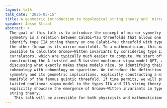 ```yaml
---
layout: talk
talk_date: '2025-05-15'
title: A geometric introduction to topological string theory and  mirror symmetry
speaker: Jesse Straat
abstract: >
  The goal of this talk is to introduce the concept of mirror symmetry. Mirror
  symmetry is a relation between Calabi–Yau threefolds that allows one to
  identify type IIA string theory on one Calabi–Yau threefold with type IIB on
  the other (known as its mirror manifold). To a mathematician, this makes it
  possible to calculate Gromov–Witten invariants by considering type IIB
  correlators, which are typically much easier to compute. We start off by
  constructing the A-twisted and B-twisted nonlinear sigma model QFT, and
  discussing what exactly makes these models nice, by identifying their BRST
  cohomology with cohomology on spacetime. We introduce the definition of mirror
  symmetry and its geometric implications, explicitly constructing a mirror
  manifold of the famous quintic threefold. If time permits, we will promote the
  twisted nonlinear sigma model to the types IIA and IIB string theory and
  explicitly showcase the emergence of Gromov–Witten invariants in type IIA
  string theory.
    This talk will be accessible for both physicists and mathematicians who are interested in the geometric construction of topological string theories and mirror symmetry. For the mathematicians, it will be beneficial, but not necessary, to have a conceptual understanding of quantum field theory.
---
```

